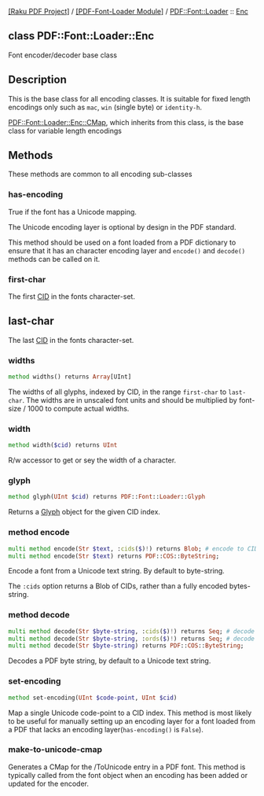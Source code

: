 [[Raku PDF Project]](https://pdf-raku.github.io)
 / [[PDF-Font-Loader Module]](https://pdf-raku.github.io/PDF-Font-Loader-raku)
 / [PDF::Font::Loader](https://pdf-raku.github.io/PDF-Font-Loader-raku/PDF/Font/Loader)
 :: [Enc](https://pdf-raku.github.io/PDF-Font-Loader-raku/PDF/Font/Loader/Enc)

class PDF::Font::Loader::Enc
----------------------------

Font encoder/decoder base class

Description
-----------

This is the base class for all encoding classes. It is suitable for fixed length encodings only such as `mac`, `win` (single byte) or `identity-h`.

[PDF::Font::Loader::Enc::CMap](https://pdf-raku.github.io/PDF-Font-Loader-raku/PDF/Font/Loader/Enc/CMap), which inherits from this class, is the base class for variable length encodings

Methods
-------

These methods are common to all encoding sub-classes

### has-encoding

True if the font has a Unicode mapping.

The Unicode encoding layer is optional by design in the PDF standard.

This method should be used on a font loaded from a PDF dictionary to ensure that it has an character encoding layer and `encode()` and `decode()` methods can be called on it.

### first-char

The first [CID](PDF::Font::Loader::Glyph#cid) in the fonts character-set.

last-char
---------

The last [CID](PDF::Font::Loader::Glyph#cid) in the fonts character-set.

### widths

```raku
method widths() returns Array[UInt]
```

The widths of all glyphs, indexed by CID, in the range `first-char` to `last-char`. The widths are in unscaled font units and should be multiplied by font-size / 1000 to compute actual widths.

### width

```raku
method width($cid) returns UInt
```

R/w accessor to get or sey the width of a character.

### glyph

```raku
method glyph(UInt $cid) returns PDF::Font::Loader::Glyph
```

Returns a [Glyph](https://pdf-raku.github.io/PDF-Font-Loader-raku/PDF/Font/Loader/Glyph) object for the given CID index.

### method encode

```raku
multi method encode(Str $text, :cids($)!) returns Blob; # encode to CIDs
multi method encode(Str $text) returns PDF::COS::ByteString;            # encode to a byte-string
```

Encode a font from a Unicode text string. By default to byte-string.

The `:cids` option returns a Blob of CIDs, rather than a fully encoded bytes-string.

### method decode

```raku
multi method decode(Str $byte-string, :cids($)!) returns Seq; # decode to CIDs
multi method decode(Str $byte-string, :ords($)!) returns Seq; # decode to code-points
multi method decode(Str $byte-string) returns PDF::COS::ByteString;            # encode to a byte-string
```

Decodes a PDF byte string, by default to a Unicode text string.

### set-encoding

```raku
method set-encoding(UInt $code-point, UInt $cid)
```

Map a single Unicode code-point to a CID index. This method is most likely to be useful for manually setting up an encoding layer for a font loaded from a PDF that lacks an encoding layer(`has-encoding()` is `False`).

### make-to-unicode-cmap

Generates a CMap for the /ToUnicode entry in a PDF font. This method is typically called from the font object when an encoding has been added or updated for the encoder.

